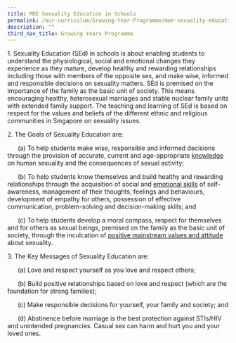 ```yaml
---
title: MOE Sexuality Education in Schools
permalink: /our-curriculum/Growing-Year-Programme/moe-sexuality-education-in-schools/
description: ""
third_nav_title: Growing Years Programme
---
```


1\. Sexuality Education (SEd) in schools is about enabling students to understand the physiological, social and emotional changes they experience as they mature, develop healthy and rewarding relationships including those with members of the opposite sex, and make wise, informed and responsible decisions on sexuality matters. SEd is premised on the importance of the family as the basic unit of society. This means encouraging healthy, heterosexual marriages and stable nuclear family units with extended family support. The teaching and learning of SEd is based on respect for the values and beliefs of the different ethnic and religious communities in Singapore on sexuality issues.


2\. The Goals of Sexuality Education are:

&nbsp;&nbsp;&nbsp;&nbsp;&nbsp;&nbsp;(a) To help students make wise, responsible and informed decisions through the provision of accurate, current and age-appropriate <u>knowledge</u> on human sexuality and the consequences of sexual activity;

&nbsp;&nbsp;&nbsp;&nbsp;&nbsp;&nbsp;(b) To help students know themselves and build healthy and rewarding relationships through the acquisition of social and <u>emotional skills</u> of self-awareness, management of their thoughts, feelings and behaviours, development of empathy for others, possession of effective communication, problem-solving and decision-making skills; and

 
&nbsp;&nbsp;&nbsp;&nbsp;&nbsp;&nbsp;(c) To help students develop a moral compass, respect for themselves and for others as sexual beings, premised on the family as the basic unit of society, through the inculcation of <u>positive mainstream values and attitude</u> about sexuality.


3\. The Key Messages of Sexuality Education are:   

&nbsp;&nbsp;&nbsp;&nbsp;&nbsp;&nbsp;(a) Love and respect yourself as you love and respect others;   

&nbsp;&nbsp;&nbsp;&nbsp;&nbsp;&nbsp;(b) Build positive relationships based on love and respect (which are the foundation for strong families);

&nbsp;&nbsp;&nbsp;&nbsp;&nbsp;&nbsp;(c) Make responsible decisions for yourself, your family and society; and   

&nbsp;&nbsp;&nbsp;&nbsp;&nbsp;&nbsp;(d) Abstinence before marriage is the best protection against STIs/HIV and unintended pregnancies. Casual sex can harm and hurt you and your loved ones.